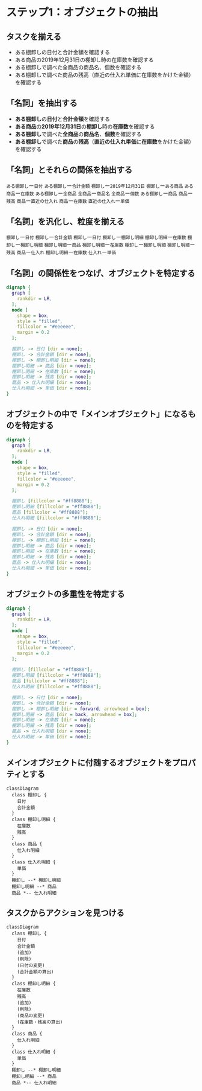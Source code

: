 # ステップ1：オブジェクトの抽出

## タスクを揃える
- ある棚卸しの日付と合計金額を確認する
- ある商品の2019年12月31日の棚卸し時の在庫数を確認する
- ある棚卸しで調べた全商品の商品名、個数を確認する
- ある棚卸しで調べた商品の残高（直近の仕入れ単価に在庫数をかけた金額）を確認する


## 「名詞」を抽出する
- **ある棚卸し**の**日付**と**合計金額**を確認する
- **ある商品**の**2019年12月31日**の**棚卸し**時の**在庫数**を確認する
- **ある棚卸し**で調べた**全商品**の**商品名**、**個数**を確認する
- **ある棚卸し**で調べた**商品**の**残高**（**直近の仕入れ単価**に**在庫数**をかけた金額）を確認する


## 「名詞」とそれらの関係を抽出する
``ある棚卸し``ー``日付``
``ある棚卸し``ー``合計金額``
``棚卸し``ー``2019年12月31日``
``棚卸し``ー``ある商品``
``ある商品``ー``在庫数``
``ある棚卸し``ー``全商品``
``全商品``ー``商品名``
``全商品``ー``個数``
``ある棚卸し``ー``商品``
``商品``ー``残高``
``商品``ー``直近の仕入れ``
``商品``ー``在庫数``
``直近の仕入れ``ー``単価``


## 「名詞」を汎化し、粒度を揃える
``棚卸し``ー``日付``
``棚卸し``ー``合計金額``
``棚卸し``ー``日付``
``棚卸し``ー``棚卸し明細``
``棚卸し明細``ー``在庫数``
``棚卸し``ー``棚卸し明細``
``棚卸し明細``ー``商品``
``棚卸し明細``ー``在庫数``
``棚卸し``ー``棚卸し明細``
``棚卸し明細``ー``残高``
``商品``ー``仕入れ``
``棚卸し明細``ー``在庫数``
``仕入れ``ー``単価``


## 「名詞」の関係性をつなげ、オブジェクトを特定する
```dot
digraph {
  graph [
    rankdir = LR,
  ];
  node [
    shape = box,
    style = "filled",
    fillcolor = "#eeeeee",
    margin = 0.2
  ];

  棚卸し -> 日付 [dir = none];
  棚卸し -> 合計金額 [dir = none];
  棚卸し -> 棚卸し明細 [dir = none];
  棚卸し明細 -> 商品 [dir = none];
  棚卸し明細 -> 在庫数 [dir = none];
  棚卸し明細 -> 残高 [dir = none];
  商品 -> 仕入れ明細 [dir = none];
  仕入れ明細 -> 単価 [dir = none];
}
```


## オブジェクトの中で「メインオブジェクト」になるものを特定する
```dot
digraph {
  graph [
    rankdir = LR,
  ];
  node [
    shape = box,
    style = "filled",
    fillcolor = "#eeeeee",
    margin = 0.2
  ];

  棚卸し [fillcolor = "#ff8888"];
  棚卸し明細 [fillcolor = "#ff8888"];
  商品 [fillcolor = "#ff8888"];
  仕入れ明細 [fillcolor = "#ff8888"];

  棚卸し -> 日付 [dir = none];
  棚卸し -> 合計金額 [dir = none];
  棚卸し -> 棚卸し明細 [dir = none];
  棚卸し明細 -> 商品 [dir = none];
  棚卸し明細 -> 在庫数 [dir = none];
  棚卸し明細 -> 残高 [dir = none];
  商品 -> 仕入れ明細 [dir = none];
  仕入れ明細 -> 単価 [dir = none];
}
```


## オブジェクトの多重性を特定する
```dot
digraph {
  graph [
    rankdir = LR,
  ];
  node [
    shape = box,
    style = "filled",
    fillcolor = "#eeeeee",
    margin = 0.2
  ];

  棚卸し [fillcolor = "#ff8888"];
  棚卸し明細 [fillcolor = "#ff8888"];
  商品 [fillcolor = "#ff8888"];
  仕入れ明細 [fillcolor = "#ff8888"];

  棚卸し -> 日付 [dir = none];
  棚卸し -> 合計金額 [dir = none];
  棚卸し -> 棚卸し明細 [dir = forward, arrowhead = box];
  棚卸し明細 -> 商品 [dir = back, arrowhead = box];
  棚卸し明細 -> 在庫数 [dir = none];
  棚卸し明細 -> 残高 [dir = none];
  商品 -> 仕入れ明細 [dir = none];
  仕入れ明細 -> 単価 [dir = none];
}
```


## メインオブジェクトに付随するオブジェクトをプロパティとする
```mermaid
classDiagram
  class 棚卸し {
    日付
    合計金額
  }
  class 棚卸し明細 {
    在庫数
    残高
  }
  class 商品 {
    仕入れ明細
  }
  class 仕入れ明細 {
    単価
  }
  棚卸し --* 棚卸し明細
  棚卸し明細 --* 商品
  商品 *-- 仕入れ明細
```


## タスクからアクションを見つける
```mermaid
classDiagram
  class 棚卸し {
    日付
    合計金額
    (追加)
    (削除)
    (日付の変更)
    (合計金額の算出)
  }
  class 棚卸し明細 {
    在庫数
    残高
    (追加)
    (削除)
    (商品の変更)
    (在庫数・残高の算出)
  }
  class 商品 {
    仕入れ明細
  }
  class 仕入れ明細 {
    単価
  }
  棚卸し --* 棚卸し明細
  棚卸し明細 --* 商品
  商品 *-- 仕入れ明細
```
